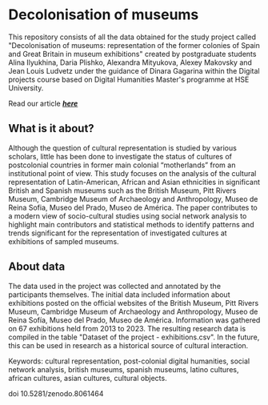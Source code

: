 # Decolonisation of museums
This repository consists of all the data obtained for the study project called "Decolonisation of museums:  representation of the former colonies of Spain and Great Britain in museum exhibitions" created by postgraduate students Alina Ilyukhina, Daria Plishko, Alexandra Mityukova, Alexey Makovsky and Jean Louis Ludvetz under the guidance of Dinara Gagarina within the Digital projects course based on Digital Humanities Master's programme at HSE University.

Read our article ***[here](https://docs.google.com/document/d/199-ClbtcpOXqbujG4W_8Vm6MZsAdSutq/edit?usp=sharing&ouid=109874936898744369055&rtpof=true&sd=true)*** 

## What is it about?
Although the question of cultural representation is studied by various scholars, little has been done to investigate the status of cultures of postcolonial countries in former main colonial “motherlands” from an institutional point of view. This study focuses on the analysis of the cultural representation of Latin-American, African and Asian ethnicities in significant British and Spanish museums such as the British Museum, Pitt Rivers Museum, Cambridge Museum of Archaeology and Anthropology, Museo de Reina Sofia, Museo del Prado, Museo de América. The paper contributes to a modern view of socio-cultural studies using social network analysis to highlight main contributors and statistical methods to identify patterns and trends significant for the representation of investigated cultures at exhibitions of sampled museums. 

## About data
The data used in the project was collected and annotated by the participants themselves. The initial data included information about exhibitions posted on the official websites of the British Museum, Pitt Rivers Museum, Cambridge Museum of Archaeology and Anthropology, Museo de Reina Sofía, Museo del Prado, Museo de América. Information was gathered on 67 exhibitions held from 2013 to 2023. The resulting research data is compiled in the table "Dataset of the project - exhibitions.csv". In the future, this can be used in research as a historical source of cultural interaction.

Keywords: cultural representation, post-colonial digital humanities, social network analysis, british museums, spanish museums, latino cultures, african cultures, asian cultures, cultural objects.

doi 10.5281/zenodo.8061464
